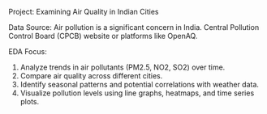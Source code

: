 Project: Examining Air Quality in Indian Cities

Data Source: Air pollution is a significant concern in India. Central Pollution Control Board (CPCB) website or platforms like OpenAQ.

EDA Focus:
1. Analyze trends in air pollutants (PM2.5, NO2, SO2) over time.
2. Compare air quality across different cities.
3. Identify seasonal patterns and potential correlations with weather data.
4. Visualize pollution levels using line graphs, heatmaps, and time series plots.
